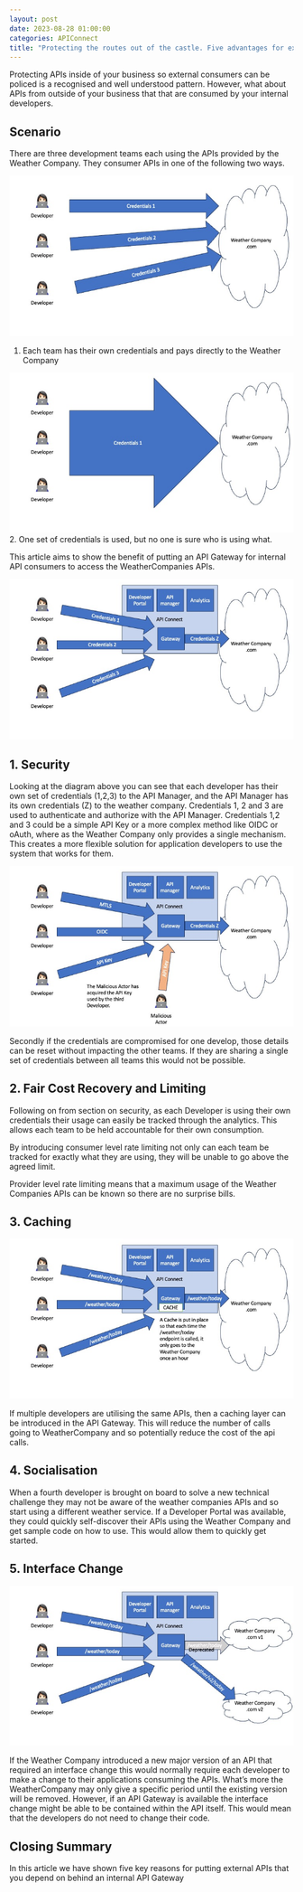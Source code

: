 ```yaml
---
layout: post
date: 2023-08-28 01:00:00
categories: APIConnect
title: "Protecting the routes out of the castle. Five advantages for exposing external APIs and services as internal APIs to your own developers. "
---
```


Protecting APIs inside of your business so external consumers can be policed is a recognised and well understood pattern. However, what about APIs from outside of your business that that are consumed by your internal developers.

<!--more-->

## Scenario

There are three development teams each using the APIs provided by the Weather Company. They consumer APIs in one of the following two ways.

![](/images/externalapi/ExternalAPIs-diagrams/Slide1.jpeg)
1.	Each team has their own credentials and pays directly to the Weather Company

![](/images/externalapi/ExternalAPIs-diagrams/Slide2.jpeg)
2.	One set of credentials is used, but no one is sure who is using what.

This article aims to show the benefit of putting an API Gateway for internal API consumers to access the WeatherCompanies APIs.

![](/images/externalapi/ExternalAPIs-diagrams/Slide3.jpeg)

## 1. Security

Looking at the diagram above you can see that each developer has their own set of credentials (1,2,3) to the API Manager, and the API Manager has its own credentials (Z) to the weather company. Credentials 1, 2 and 3 are used to authenticate and authorize with the API Manager. Credentials 1,2 and 3 could be a simple API Key or a more complex method like OIDC or oAuth, where as the Weather Company only provides a single mechanism. This creates a more flexible solution for application developers to use the system that works for them.  

![](/images/externalapi/ExternalAPIs-diagrams/Slide4.jpeg)

Secondly if the credentials are compromised for one develop, those details can be reset without impacting the other teams. If they are sharing a single set of credentials between all teams this would not be possible.

## 2. Fair Cost Recovery and Limiting

Following on from section on security,  as each Developer is using their own credentials their usage can easily be tracked through the analytics. This allows each team to be held accountable for their own consumption.

By introducing consumer level rate limiting not only can each team be tracked for exactly what they are using, they will be unable to go above the agreed limit.

Provider level rate limiting means that a maximum usage of the Weather Companies APIs can be known so there are no surprise bills.

## 3. Caching

![](/images/externalapi/ExternalAPIs-diagrams/Slide5.jpeg)

If multiple developers are utilising the same APIs, then a caching layer can be introduced in the API Gateway. This will reduce the number of calls going to WeatherCompany and so potentially reduce the cost of the api calls.

## 4. Socialisation

When a fourth developer is brought on board to solve a new technical challenge they may not be aware of the weather companies APIs and so start using a different weather service. If a Developer Portal was available, they could quickly self-discover their APIs using the Weather Company and get sample code on how to use. This would allow them to quickly get started.

## 5. Interface Change

![](/images/externalapi/ExternalAPIs-diagrams/Slide6.jpeg)

If the Weather Company introduced a new major version of an API that required an interface change this would normally require each developer to make a change to their applications consuming the APIs. What’s more the WeatherCompany may only give a specific period until the existing version will be removed.   However, if an API Gateway is available the interface change might be able to be contained within the API itself. This would mean that the developers do not need to change their code.

## Closing Summary

In this article we have shown five key reasons for putting external APIs that you depend on behind an internal API Gateway
